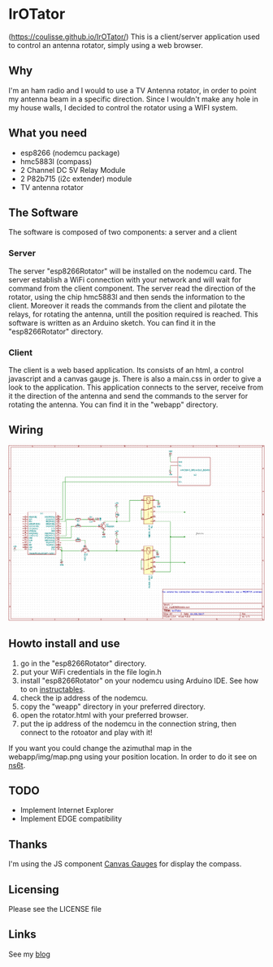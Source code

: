 # IrOTator
(https://coulisse.github.io/IrOTator/)
This is a client/server application used to control an antenna rotator, simply using a web browser.

## Why
I'm an ham radio and I would to use a TV Antenna rotator, in order to point my antenna beam in a specific direction.
Since I wouldn't make any hole in my house walls, I decided to control the rotator using a WIFI system.

## What you need
- esp8266 (nodemcu package)
- hmc5883l (compass)
- 2 Channel DC 5V Relay Module
- 2 P82b715 (i2c extender) module
- TV antenna rotator

## The Software
The software is composed of two components: a server and a client

### Server
The server "esp8266Rotator" will be installed on the nodemcu card. The server establish a WiFi connection with your network and will wait for command from the client component.
The server read the direction of the rotator, using the chip hmc5883l and then sends the information to the client. Moreover it reads the commands from the client and pilotate the relays, for rotating the antenna, untill the position required is reached.
This software is written as an Arduino sketch.
You can find it in the "esp8266Rotator" directory.

### Client
The client is a web based application. Its consists of an html, a control javascript and a canvas gauge js. There is also a main.css in order to give a look to the application.
This application connects to the server, receive from it the direction of the antenna and send the commands to the server for rotating the antenna.
You can find it in the "webapp" directory.

## Wiring
![](esp8266Rotator/schema/schema.png?raw=true)

## Howto install and use
1. go in the  "esp8266Rotator" directory.
2. put your WiFi credentials in the file login.h
3. install "esp8266Rotator" on your nodemcu using Arduino IDE. See how to on  [instructables](http://www.instructables.com/id/Quick-Start-to-Nodemcu-ESP8266-on-Arduino-IDE/).
4. check the ip address of the nodemcu.
5. copy the "weapp" directory in your preferred directory.
6. open the rotator.html with your preferred browser.
7. put the ip address of the nodemcu in the connection string, then connect to the rotoator and play with it!

If you want you could change the azimuthal map in the webapp/img/map.png using your position location. In order to do it see on [ns6t](http://ns6t.net/azimuth/azimuth.html).


## TODO
- Implement Internet Explorer
- Implement EDGE compatibility

## Thanks
I'm using the JS component [Canvas Gauges](https://canvas-gauges.com/) for display the compass.

## Licensing
Please see the LICENSE file

## Links
See my [blog](http://iu1bow.blogspot.it/)
